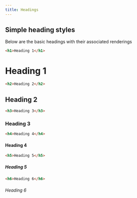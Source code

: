 ```yaml
---
title: Headings
---
```


<div class="jumpnav"></div>

<h2 id="simple-heading-styles">Simple heading styles</h2>

Below are the basic headings with their associated renderings

```html
<h1>Heading 1</h1>
```
<h1>Heading 1</h1>

```html
<h2>Heading 2</h2>
```
<h2>Heading 2</h2>

```html
<h3>Heading 3</h3>
```
<h3>Heading 3</h3>

```html
<h4>Heading 4</h4>
```
<h4>Heading 4</h4>

```html
<h5>Heading 5</h5>
```
<h5>Heading 5</h5>

```html
<h6>Heading 6</h6>
```
<h6>Heading 6</h6>
